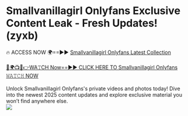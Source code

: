 # Smallvanillagirl Onlyfans Exclusive Content Leak - Fresh Updates! (zyxb)

🔥 ACCESS NOW 🌍==►► <a href="https://tinyurl.com/kvy9nzfs" rel="nofollow">Smallvanillagirl Onlyfans Latest Collection</a>
<br><br>
[🔴🌍📺📱👉WA𝚃CH Now==►► CLICK HERE TO Smallvanillagirl Onlyfans 𝚆𝙰𝚃𝙲𝙷 NOW](https://tinyurl.com/kvy9nzfs)
<br><br>
Unlock Smallvanillagirl Onlyfans's private videos and photos today! Dive into the newest 2025 content updates and explore exclusive material you won’t find anywhere else.
<br>
<a href="https://tinyurl.com/kvy9nzfs" rel="nofollow" data-target="animated-image.originalLink"><img src="https://camo.githubusercontent.com/8a4f000d20f83aca3bf7ec5f350d767afa0574a8a352519fd8cfa583a6f93a33/68747470733a2f2f692e696d6775722e636f6d2f644a486b345a712e676966" data-canonical-src="https://i.imgur.com/dJHk4Zq.gif" style="max-width: 100%; display: inline-block;" data-target="animated-image.originalImage"></a>
<br>
